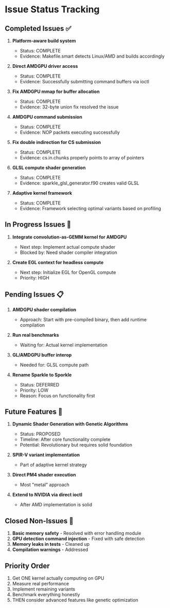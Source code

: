 # Issue Status Tracking

## Completed Issues ✅

1. **Platform-aware build system** 
   - Status: COMPLETE
   - Evidence: Makefile.smart detects Linux/AMD and builds accordingly

2. **Direct AMDGPU driver access**
   - Status: COMPLETE  
   - Evidence: Successfully submitting command buffers via ioctl

3. **Fix AMDGPU mmap for buffer allocation**
   - Status: COMPLETE
   - Evidence: 32-byte union fix resolved the issue

4. **AMDGPU command submission** 
   - Status: COMPLETE
   - Evidence: NOP packets executing successfully

5. **Fix double indirection for CS submission**
   - Status: COMPLETE
   - Evidence: cs.in.chunks properly points to array of pointers

6. **GLSL compute shader generation**
   - Status: COMPLETE
   - Evidence: sparkle_glsl_generator.f90 creates valid GLSL

7. **Adaptive kernel framework**
   - Status: COMPLETE
   - Evidence: Framework selecting optimal variants based on profiling

## In Progress Issues 🔨

1. **Integrate convolution-as-GEMM kernel for AMDGPU**
   - Next step: Implement actual compute shader
   - Blocked by: Need shader compiler integration

2. **Create EGL context for headless compute**
   - Next step: Initialize EGL for OpenGL compute
   - Priority: HIGH

## Pending Issues 📋

1. **AMDGPU shader compilation**
   - Approach: Start with pre-compiled binary, then add runtime compilation

2. **Run real benchmarks**
   - Waiting for: Actual kernel implementation

3. **GL/AMDGPU buffer interop**
   - Needed for: GLSL compute path

4. **Rename Sparkle to Sporkle**
   - Status: DEFERRED
   - Priority: LOW
   - Reason: Focus on functionality first

## Future Features 🚀

1. **Dynamic Shader Generation with Genetic Algorithms**
   - Status: PROPOSED
   - Timeline: After core functionality complete
   - Potential: Revolutionary but requires solid foundation

2. **SPIR-V variant implementation**
   - Part of adaptive kernel strategy

3. **Direct PM4 shader execution**
   - Most "metal" approach

4. **Extend to NVIDIA via direct ioctl**
   - After AMD implementation is solid

## Closed Non-Issues 🎉

1. **Basic memory safety** - Resolved with error handling module
2. **GPU detection command injection** - Fixed with safe detection
3. **Memory leaks in tests** - Cleaned up
4. **Compilation warnings** - Addressed

## Priority Order

1. Get ONE kernel actually computing on GPU
2. Measure real performance
3. Implement remaining variants
4. Benchmark everything honestly
5. THEN consider advanced features like genetic optimization